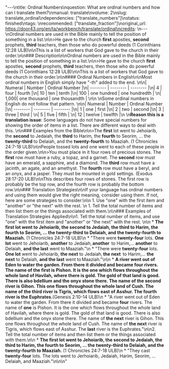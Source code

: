 "---\ntitle: Ordinal Numbers\nquestion: What are ordinal numbers and how can I translate them?\nmanual: translate\nvolume: 2\nslug: translate_ordinal\ndependencies:  [\"translate_numbers\"]\nstatus:  finished\ntags: \nrecommended: [\"translate_fraction\"]\noriginal_url: https://door43.org/en/ta/workbench/translate/ordinal\ncredits: \n---\nOrdinal numbers are used in the Bible mainly to tell the position of something in a list.\n\n>He gave to the church __first__ apostles, __second__ prophets, __third__ teachers, then those who do powerful deeds (1 Corinthians 12:28 ULB)\n\nThis is a list of workers that God gave to the church in their order.\n\n### Description\n\nOrdinal numbers are used in the Bible mainly to tell the position of something in a list.\n\n>He gave to the church __first__ apostles, __second__ prophets, __third__ teachers, then those who do powerful deeds (1 Corinthians 12:28 ULB)\n\nThis is a list of workers that God gave to the church in their order.\n\n#### Ordinal Numbers in English\n\nMost ordinal numbers in English simply have  \"-th\" added to the end. \n\n| Numeral | Number  | Ordinal Number  |\n| -------- | -------- | -------- |\n| 4   | four | fourth |\n| 10 | ten |  tenth |\n| 100 | one hundred |  one hundredth | \n| 1,000| one thousand |  one thousandth | \n\n \nSome ordinal numbers in English do not follow that pattern. \n\n| Numeral | Number  | Ordinal Number  |\n| -------- | -------- | -------- |\n| 1   | one | first |\n| 2  | two |  second |\n| 3 | three |  third | \n| 5 | five | fifth | \n| 12 | twelve | twelfth |\n \n**Reason this is a translation issue**: Some languages do not have special numbers for showing the order of items in a list. There are different ways to deal with this. \n\n### Examples from the Bible\n\n>The __first__ lot went to Jehoiarib, the __second__ to Jedaiah, the __third__ to Harim, the __fourth__ to Seorim, … the __twenty-third__ to Delaiah, and the __twenty-fourth__ to Maaziah.  (1 Chronicles 24:7-18 ULB)\n\nPeople tossed lots and one went to each of these people in the order given.\n\n>You must place in it four rows of precious stones. The __first__ row must have a ruby, a topaz, and a garnet. The __second__ row must have an emerald, a sapphire, and a diamond.  The __third__ row must have a jacinth, an agate, and an amethyst.  The __fourth__ row must have a beryl, and an onyx, and a jasper. They must be mounted in gold settings.  (Exodus 28:17-20 ULB)\n\nThis describes four rows of stones. The first row is probably be the top row, and the fourth row is probably the bottom row.\n\n### Translation Strategies\n\nIf your language has ordinal numbers and using them would give the right meaning, consider using them. If not, here are some strategies to consider:\n\n  1. Use \"one\" with the first item and \"another\" or \"the next\" with the rest. \n  1. Tell the total number of items and then list them or the things associated with them.\n\n### Examples of Translation Strategies Applied\n\n1. Tell the total number of items, and use \"one\" with the first item and \"another\" or \"the next\" with the rest. \n\n  * **The first lot went to Jehoiarib, the second to Jedaiah,  the third to Harim, the fourth to Seorim, … the twenty-third to Delaiah,  and the twenty-fourth to Maaziah.**  (1 Chronicles 24:7-18 ULB)\n      * \"There were __twenty-four__ lots. __One lot__ went to Jehoiarib, __another__ to Jedaiah, __another__  to Harim,…  __another__ to Delaiah, __and the last__ went to Maaziah.\"\n      * \"There were __twenty-four__ lots. __One lot__ went to Jehoiarib, __the next__ to Jedaiah, __the next__  to Harim,…  __the next__ to Delaiah, __and the last__ went to Maaziah.\"\n\n  * **A river went out of Eden to water the garden. From there it divided and became __four__ rivers. The name of __the first__ is Pishon. It is the one which flows throughout the whole land of Havilah, where there is gold. The gold of that land is good. There is also bdellium and the onyx stone there. The name of __the second__ river is Gihon. This one flows throughout the whole land of Cush.  The name of __the third__ river is Tigris, which flows east of Asshur. __The fourth__ river is the Euphrates.**(Genesis 2:10-14 ULB)\n      * \"A river went out of Eden to water the garden. From there it divided and became __four__ rivers. The name of __one__ is Pishon. It is the one which flows throughout the whole land of Havilah, where there is gold. The gold of that land is good. There is also bdellium and the onyx stone there. The name of __the next__ river is Gihon. This one flows throughout the whole land of Cush.  The name of __the next__ river is Tigris, which flows east of Asshur. The __last__ river is the Euphrates.\"\n\n2. Tell the total number of items and then list them or the things associated with them.\n\n  * **The first lot went to Jehoiarib, the second to Jedaiah, the third to Harim, the fourth to Seorim, … the twenty-third to Delaiah, and the twenty-fourth to Maaziah.** (1 Chronicles 24:7-18 ULB)\n      * \"They cast __twenty-four__ lots. The lots went to Jerhoiarib, Jedaiah, Harim, Seorim, … Delaiah, and Maaziah.\"\n\n\n"
